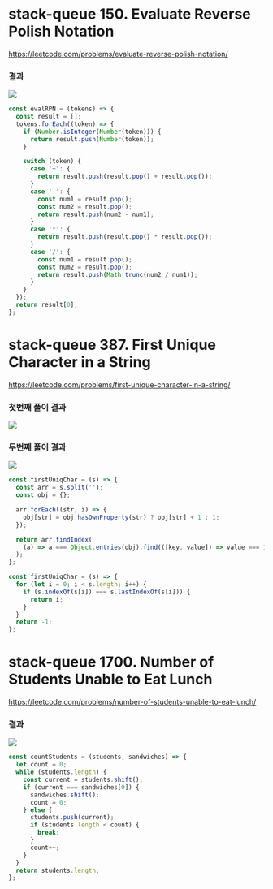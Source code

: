 # stack-queue 150. Evaluate Reverse Polish Notation

https://leetcode.com/problems/evaluate-reverse-polish-notation/

### 결과

![](https://velog.velcdn.com/images/nsunny0908/post/f58de00b-c991-466a-84d4-54d0bcab8cd7/image.png)

```js
const evalRPN = (tokens) => {
  const result = [];
  tokens.forEach((token) => {
    if (Number.isInteger(Number(token))) {
      return result.push(Number(token));
    }

    switch (token) {
      case '+': {
        return result.push(result.pop() + result.pop());
      }
      case '-': {
        const num1 = result.pop();
        const num2 = result.pop();
        return result.push(num2 - num1);
      }
      case '*': {
        return result.push(result.pop() * result.pop());
      }
      case '/': {
        const num1 = result.pop();
        const num2 = result.pop();
        return result.push(Math.trunc(num2 / num1));
      }
    }
  });
  return result[0];
};
```

# stack-queue 387. First Unique Character in a String

https://leetcode.com/problems/first-unique-character-in-a-string/

### 첫번째 풀이 결과

![](https://velog.velcdn.com/images/nsunny0908/post/9338fb65-8463-4337-a546-46d58d53262b/image.png)

### 두번째 풀이 결과

![](https://velog.velcdn.com/images/nsunny0908/post/a96f98fe-dae3-48db-b8f7-3bfed2093af4/image.png)

```js
const firstUniqChar = (s) => {
  const arr = s.split('');
  const obj = {};

  arr.forEach((str, i) => {
    obj[str] = obj.hasOwnProperty(str) ? obj[str] + 1 : 1;
  });

  return arr.findIndex(
    (a) => a === Object.entries(obj).find(([key, value]) => value === 1)?.[0]
  );
};
```

```js
const firstUniqChar = (s) => {
  for (let i = 0; i < s.length; i++) {
    if (s.indexOf(s[i]) === s.lastIndexOf(s[i])) {
      return i;
    }
  }
  return -1;
};
```

# stack-queue 1700. Number of Students Unable to Eat Lunch

https://leetcode.com/problems/number-of-students-unable-to-eat-lunch/

### 결과

![](https://velog.velcdn.com/images/nsunny0908/post/ecf0922f-df02-4320-898e-0e4bac056b08/image.png)

```js
const countStudents = (students, sandwiches) => {
  let count = 0;
  while (students.length) {
    const current = students.shift();
    if (current === sandwiches[0]) {
      sandwiches.shift();
      count = 0;
    } else {
      students.push(current);
      if (students.length < count) {
        break;
      }
      count++;
    }
  }
  return students.length;
};
```
